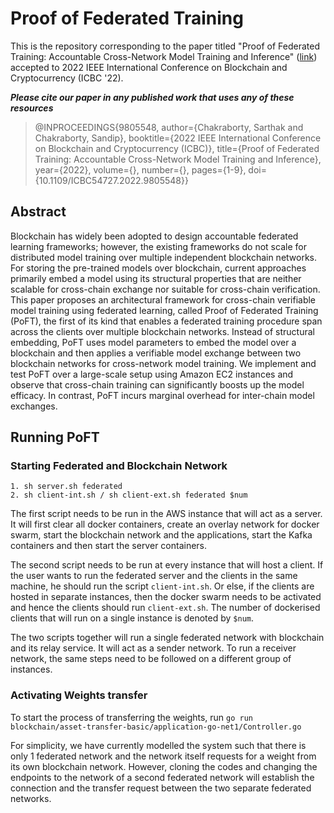 # Proof of Federated Training

This is the repository corresponding to the paper titled "Proof of Federated Training: Accountable Cross-Network Model Training and Inference" ([link](https://ieeexplore.ieee.org/document/9805548)) accepted to 2022 IEEE International Conference on Blockchain and Cryptocurrency (ICBC '22). 

***Please cite our paper in any published work that uses any of these resources***

> @INPROCEEDINGS{9805548,
  author={Chakraborty, Sarthak and Chakraborty, Sandip},
  booktitle={2022 IEEE International Conference on Blockchain and Cryptocurrency (ICBC)}, 
  title={Proof of Federated Training: Accountable Cross-Network Model Training and Inference}, 
  year={2022},
  volume={},
  number={},
  pages={1-9},
  doi={10.1109/ICBC54727.2022.9805548}}


## Abstract

Blockchain has widely been adopted to design accountable federated learning frameworks; however, the existing frameworks do not scale for distributed model training over multiple independent blockchain networks. For storing the pre-trained models over blockchain, current approaches primarily embed a model using its structural properties that are neither scalable for cross-chain exchange nor suitable for cross-chain verification. This paper proposes an architectural framework for cross-chain verifiable model training using federated learning, called Proof of Federated Training (PoFT), the first of its kind that enables a federated training procedure span across the clients over multiple blockchain networks. Instead of structural embedding, PoFT uses model parameters to embed the model over a blockchain and then applies a verifiable model exchange between two blockchain networks for cross-network model training. We implement and test PoFT over a large-scale setup using Amazon EC2 instances and observe that cross-chain training can significantly boosts up the model efficacy. In contrast, PoFT incurs marginal overhead for inter-chain model exchanges.


## Running PoFT

### Starting Federated and Blockchain Network

	1. sh server.sh federated
	2. sh client-int.sh / sh client-ext.sh federated $num

The first script needs to be run in the AWS instance that will act as a server. It will first clear all docker containers, create an overlay network for docker swarm, start the blockchain network and the applications, start the Kafka containers and then start the server containers.

The second script needs to be run at every instance that will host a client. If the user wants to run the federated server and the clients in the same machine, he should run the script `client-int.sh`. Or else, if the clients are hosted in separate instances, then the docker swarm needs to be activated and hence the clients should run `client-ext.sh`. The number of dockerised clients that will run on a single instance is denoted by `$num`.

The two scripts together will run a single federated network with blockchain and its relay service. It will act as a sender network. To run a receiver network, the same steps need to be followed on a different group of instances.


### Activating Weights transfer

To start the process of transferring the weights, run `go run blockchain/asset-transfer-basic/application-go-net1/Controller.go`

For simplicity, we have currently modelled the system such that there is only 1 federated network and the network itself requests for a weight from its own blockchain network. However, cloning the codes and changing the endpoints to the network of a second federated network will establish the connection and the transfer request between the two separate federated networks.

